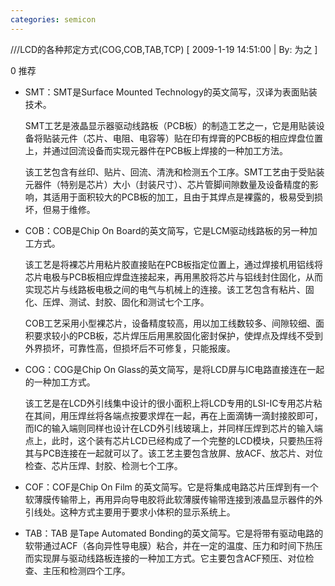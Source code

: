 ```yaml
---
categories: semicon
---
```

///LCD的各种邦定方式(COG,COB,TAB,TCP)
[ 2009-1-19 14:51:00 | By: 为之 ]

0
推荐
* SMT：SMT是Surface Mounted Technology的英文简写，汉译为表面贴装技术。 

   SMT工艺是液晶显示器驱动线路板（PCB板）的制造工艺之一，它是用贴装设备将贴装元件（芯片、电阻、电容等）贴在印有焊膏的PCB板的相应焊盘位置上，并通过回流设备而实现元器件在PCB板上焊接的一种加工方法。 

   该工艺包含有丝印、贴片、回流、清洗和检测五个工序。SMT工艺由于受贴装元器件（特别是芯片）大小（封装尺寸）、芯片管脚间隙数量及设备精度的影响，其适用于面积较大的PCB板的加工，且由于其焊点是裸露的，极易受到损坏，但易于维修。 

 * COB：COB是Chip On Board的英文简写，它是LCM驱动线路板的另一种加工方式。  

   该工艺是将裸芯片用粘片胶直接贴在PCB板指定位置上，通过焊接机用铝线将芯片电极与PCB板相应焊盘连接起来，再用黑胶将芯片与铝线封住固化，从而实现芯片与线路板电极之间的电气与机械上的连接。该工艺包含有粘片、固化、压焊、测试、封胶、固化和测试七个工序。 

   COB工艺采用小型裸芯片，设备精度较高，用以加工线数较多、间隙较细、面积要求较小的PCB板，芯片焊压后用黑胶固化密封保护，使焊点及焊线不受到外界损坏，可靠性高，但损坏后不可修复，只能报废。 

 * COG：COG是Chip On Glass的英文简写，是将LCD屏与IC电路直接连在一起的一种加工方式。

   该工艺是在LCD外引线集中设计的很小面积上将LCD专用的LSI-IC专用芯片粘在其间，用压焊丝将各端点按要求焊在一起，再在上面滴铸一滴封接胶即可，而IC的输入端则同样也设计在LCD外引线玻璃上，并同样压焊到芯片的输入端点上，此时，这个装有芯片LCD已经构成了一个完整的LCD模块，只要热压将其与PCB连接在一起就可以了。该工艺主要包含放屏、放ACF、放芯片、对位检查、芯片压焊、封胶、检测七个工序。 

 * COF：COF是Chip On Film 的英文简写。它是将集成电路芯片压焊到有一个软薄膜传输带上，再用异向导电胶将此软薄膜传输带连接到液晶显示器件的外引线处。这种方式主要用于要求小体积的显示系统上。

 * TAB：TAB 是Tape Automated Bonding的英文简写。它是将带有驱动电路的软带通过ACF（各向异性导电膜）粘合，并在一定的温度、压力和时间下热压而实现屏与驱动线路板连接的一种加工方式。它主要包含ACF预压、对位检查、主压和检测四个工序。